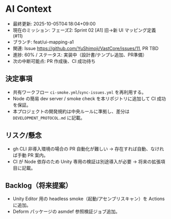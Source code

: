 # AI Context
- 最終更新: 2025-10-05T04:18:04+09:00
- 現在のミッション: フェーズ2: Sprint 02 [A1] 旧→新 UI マッピング定義 (#11)
- ブランチ: feat/ui-mapping-a1
- 関連: Issue https://github.com/YuShimoji/VastCore/issues/11, PR TBD
- 進捗: 60% / ステータス: 実装中（設計書/テンプレ追加、PR準備）
- 次の中断可能点: PR 作成後、CI 成功待ち

## 決定事項
- 共有ワークフロー `ci-smoke.yml`/`sync-issues.yml` を再利用する。
- Node の簡易 dev server / smoke check を本リポジトリに追加して CI 成功を保証。
- 本プロジェクトの開発規約は中央ルールに準拠し、差分は `DEVELOPMENT_PROTOCOL.md` に記載。

## リスク/懸念
- gh CLI 非導入環境の場合の PR 自動化が難しい → 存在すれば自動、なければ手動 PR 案内。
- CI が Node 依存のため Unity 専用の検証は別途導入が必要 → 将来の拡張項目に記載。

## Backlog（将来提案）
- Unity Editor 用の headless smoke（起動/アセンブリスキャン）を Actions に追加。
- Deform パッケージの asmdef 参照検証ジョブ追加。
